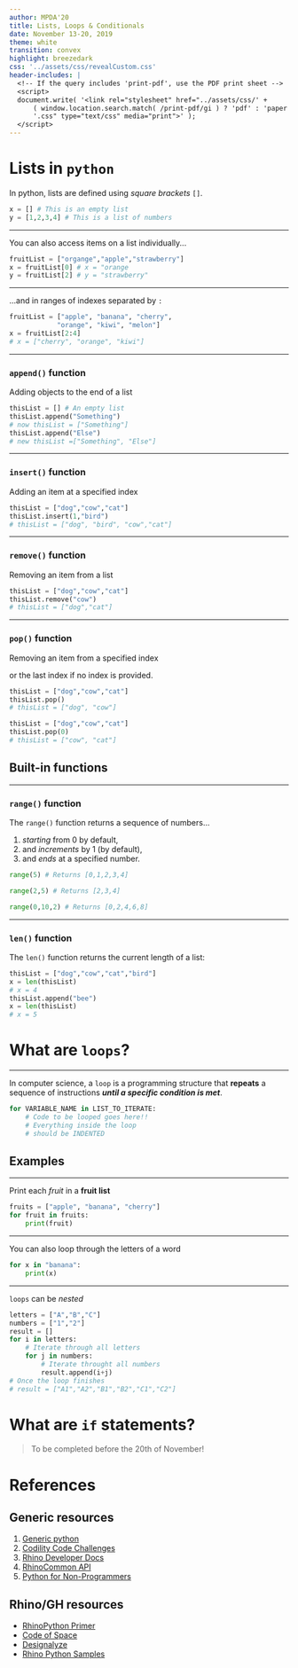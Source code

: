 ```yaml
---
author: MPDA'20
title: Lists, Loops & Conditionals
date: November 13-20, 2019
theme: white
transition: convex
highlight: breezedark
css: '../assets/css/revealCustom.css'
header-includes: |
  <!-- If the query includes 'print-pdf', use the PDF print sheet -->
  <script>
  document.write( '<link rel="stylesheet" href="../assets/css/' +
      ( window.location.search.match( /print-pdf/gi ) ? 'pdf' : 'paper' ) + 
      '.css" type="text/css" media="print">' );
  </script>
---
```


# Lists in `python`

In python, lists are defined using _square brackets_ `[]`.

```python
x = [] # This is an empty list
y = [1,2,3,4] # This is a list of numbers
```

----

You can also access items on a list individually...

```python
fruitList = ["organge","apple","strawberry"]
x = fruitList[0] # x = "orange
y = fruitList[2] # y = "strawberry"
```

----

...and in ranges of indexes separated by `:`

```python
fruitList = ["apple", "banana", "cherry",
            "orange", "kiwi", "melon"]
x = fruitList[2:4]
# x = ["cherry", "orange", "kiwi"]
```

----

### `append()` function

Adding objects to the end of a list

```python
thisList = [] # An empty list
thisList.append("Something")
# now thisList = ["Something"]
thisList.append("Else")
# new thisList =["Something", "Else"]
```

----

### `insert()` function

Adding an item at a specified index

```python
thisList = ["dog","cow","cat"]
thisList.insert(1,"bird")
# thisList = ["dog", "bird", "cow","cat"]
```

----

### `remove()` function

Removing an item from a list

```python
thisList = ["dog","cow","cat"]
thisList.remove("cow")
# thisList = ["dog","cat"]
```

----

### `pop()` function

Removing an item from a specified index

or the last index if no index is provided.

```python
thisList = ["dog","cow","cat"]
thisList.pop()
# thisList = ["dog", "cow"]

thisList = ["dog","cow","cat"]
thisList.pop(0)
# thisList = ["cow", "cat"]
```

## Built-in functions

----

### `range()` function

The `range()` function returns a sequence of numbers...

1. _starting_ from 0 by default,
2. and _increments_ by 1 (by default),
3. and _ends_ at a specified number.

```python
range(5) # Returns [0,1,2,3,4]

range(2,5) # Returns [2,3,4]

range(0,10,2) # Returns [0,2,4,6,8]
```

----

### `len()` function

The `len()` function returns the current length of a list:

```python
thisList = ["dog","cow","cat","bird"]
x = len(thisList)
# x = 4
thisList.append("bee")
x = len(thisList)
# x = 5
```

# What are `loops`?

----

In computer science, a `loop` is a programming structure that **repeats** a sequence of instructions **_until a specific condition is met_**.

```python
for VARIABLE_NAME in LIST_TO_ITERATE:
    # Code to be looped goes here!!
    # Everything inside the loop
    # should be INDENTED
```

## Examples

----

Print each _fruit_ in a **fruit list**

```python
fruits = ["apple", "banana", "cherry"]
for fruit in fruits:
    print(fruit)
```

----

You can also loop through the letters of a word

```python
for x in "banana":
    print(x)
```

----

`loops` can be _nested_

```python
letters = ["A","B","C"]
numbers = ["1","2"]
result = []
for i in letters:
    # Iterate through all letters
    for j in numbers:
        # Iterate throught all numbers
        result.append(i+j)
# Once the loop finishes
# result = ["A1","A2","B1","B2","C1","C2"]
```

# What are `if` statements?

> To be completed before the 20th of November!

# References

## Generic resources

1. [Generic python](https://www.w3schools.com/python/default.asp)
2. [Codility Code Challenges](https://app.codility.com/programmers/lessons/1-iterations/)
3. [Rhino Developer Docs](https://developer.rhino3d.com/guides/)
4. [RhinoCommon API](https://developer.rhino3d.com/api/RhinoCommon/html/R_Project_RhinoCommon.htm)
5. [Python for Non-Programmers](https://wiki.python.org/moin/BeginnersGuide/NonProgrammers)

## Rhino/GH resources

- [RhinoPython Primer](https://www.rhino3d.com/download/ironpython/5.0/rhinopython101)
- [Code of Space](https://codeofspace.com/tutorials/)
- [Designalyze](http://designalyze.com/course/intro-scripting-python-rhino)
- [Rhino Python Samples](https://developer.rhino3d.com/samples/#rhinopython)
